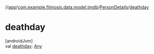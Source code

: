 //[app](../../../index.md)/[com.example.filmosis.data.model.tmdb](../index.md)/[PersonDetails](index.md)/[deathday](deathday.md)

# deathday

[androidJvm]\
val [deathday](deathday.md): [Any](https://kotlinlang.org/api/latest/jvm/stdlib/kotlin/-any/index.html)
